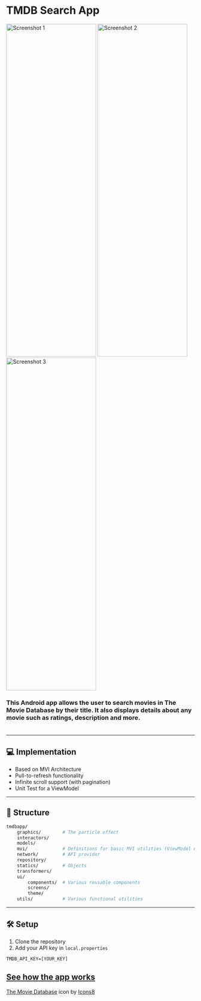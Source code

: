 # TMDB Search App
<img src="https://github.com/user-attachments/assets/65e7e5fc-15c0-4f68-93d6-29a580aa0759"
         alt="Screenshot 1"
         width="240" height="888">
<img src="https://github.com/user-attachments/assets/cca85024-607f-4403-84bd-0bef805857b4"
         alt="Screenshot 2"
         width="240" height="888">
<img src="https://github.com/user-attachments/assets/e03e0f20-9d34-4310-ada8-4f8891fbd057"
         alt="Screenshot 3"
         width="240" height="888">

### This Android app allows the user to search movies in The Movie Database by their title. It also displays details about any movie such as ratings, description and more. <br> <br>

---
## 💻 Implementation
- Based on MVI Architecture
- Pull-to-refresh functionality
- Infinite scroll support (with pagination)
- Unit Test for a ViewModel
---
## 📁 Structure
```bash
tmdbapp/
    graphics/        # The particle effect
    interactors/   
    models/   
    mvi/             # Definitions for basic MVI utilities (ViewModel etc.)
    network/         # API provider
    repository/    
    statics/         # Objects
    transformers/  
    ui/
        components/  # Various reusable components
        screens/
        theme/       
    utils/           # Various functional utilities
```
---
## 🛠️ Setup
1. Clone the repository
2. Add your API key in `local.properties`
```
TMDB_API_KEY=[YOUR_KEY]
```
[See how the app works](https://github.com/Stagnant09/TMDBApp/raw/refs/heads/master/TMDBApp3.mp4)
---
<a target="_blank" href="https://icons8.com/icon/AxHFXpfUuWsm/the-movie-database">The Movie Database</a> icon by <a target="_blank" href="https://icons8.com">Icons8</a>
